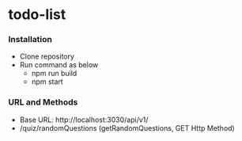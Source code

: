 # todo-list

### Installation
  - Clone repository
  - Run command as below
    - npm run build
    - npm start

### URL and Methods
  - Base URL: http://localhost:3030/api/v1/
  - /quiz/randomQuestions (getRandomQuestions, GET Http Method)